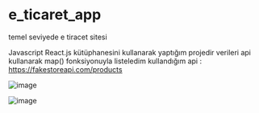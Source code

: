 # e_ticaret_app
temel seviyede e tiracet sitesi

Javascript React.js kütüphanesini kullanarak yaptığım projedir
verileri api kullanarak map() fonksiyonuyla listeledim
kullandığım api : https://fakestoreapi.com/products

![image](https://user-images.githubusercontent.com/110103127/192513933-0808f6a5-56ea-45aa-ab19-f5aa5765d486.png)

![image](https://user-images.githubusercontent.com/110103127/192514005-34428215-7295-4e37-a5d5-c28feb3009da.png)



